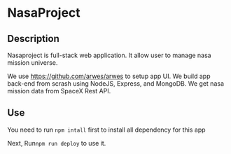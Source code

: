 # NasaProject

## Description
Nasaproject is full-stack web application. It allow user to manage nasa mission universe.

We use https://github.com/arwes/arwes to setup app UI. We build app back-end from scrash using NodeJS, Express, and MongoDB. We get nasa mission data from SpaceX Rest API.

## Use

You need to run ```npm intall``` first to install all dependency for this app

Next, Run```npm run deploy``` to use it.
